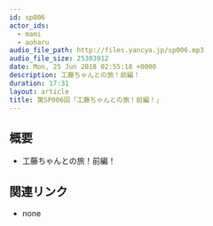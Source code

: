 ```yaml
---
id: sp006
actor_ids:
  - mami
  - aoharu
audio_file_path: http://files.yancya.jp/sp006.mp3
audio_file_size: 25303912
date: Mon, 25 Jun 2018 02:55:18 +0000
description: 工藤ちゃんとの旅！前編！
duration: 17:31
layout: article
title: 第SP006回「工藤ちゃんとの旅！前編！」
---
```

## 概要

* 工藤ちゃんとの旅！前編！

## 関連リンク

* none

